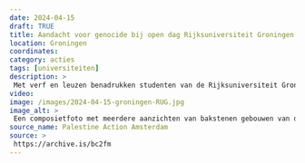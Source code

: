 ```yaml
---
date: 2024-04-15
draft: TRUE
title: Aandacht voor genocide bij open dag Rijksuniversiteit Groningen
location: Groningen
coordinates: 
category: acties
tags: [universiteiten]
description: > 
 Met verf en leuzen benadrukken studenten van de Rijksuniversiteit Groningen tijdens de Open Dag voor Bachelorstudenten de medeplichtigheid van de universiteit in het ondersteunen van de aanhoudende genocide in Gaza en de bezetting van Palestina. Ook worden er flyers uitgedeeld met de details van de investeringen van de universiteit.
video: 
image: /images/2024-04-15-groningen-RUG.jpg
image_alt: > 
 Een composietfoto met meerdere aanzichten van bakstenen gebouwen van de Rijksuniversiteit Groningen in traditionele architectuur. Op de gebouwen is rode verf gespoten en staan leuzen, waaronder (in het Engels) 'RuG ondersteunt genocide' en 'RuG medeplichtig'. Ook is er in het beeld digitaal de voorkant van een flyer gemonteerd, waarop onder meer ook in het Engels staat: 'Welkom / Open dag Bachelor / Onze universiteit steunt met trots genocide'.
source_name: Palestine Action Amsterdam
source: > 
 https://archive.is/bc2fm
---
```

